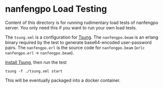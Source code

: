 # nanfengpo Load Testing

Content of this directory is for running rudimentary load tests of nanfengpo server. You only need this if you want to run your own load tests.

The `tsung.xml` is a configuration for [Tsung](http://tsung.erlang-projects.org/). The `nanfengpo.beam` is an erlang binary required by the test to generate base64-encoded user-password pairs. The `nanfengpo.erl` is the source code for `nanfengpo.beam` (`erlc nanfengpo.erl` -> `nanfengpo.beam`).

[Install Tsung](http://tsung.erlang-projects.org/user_manual/installation.html), then run the test
```
tsung -f ./tsung.xml start
```

This will be eventually packaged into a docker container.

